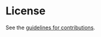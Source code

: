 # License

See the
[guidelines for contributions](https://github.com/marisolpalmero/draft-belm-green-framework/blob/main/CONTRIBUTING.md).
